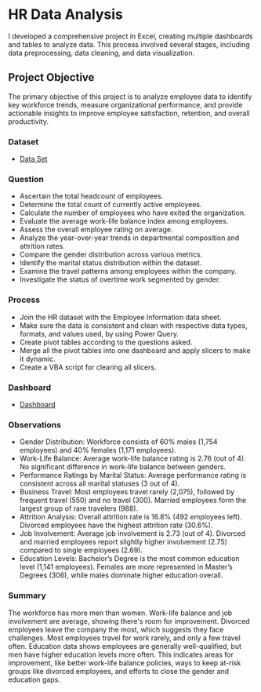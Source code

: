 # HR Data Analysis
I developed a comprehensive project in Excel, creating multiple dashboards and tables to analyze data. This process involved several stages, 
including data preprocessing, data cleaning, and data visualization.
## Project Objective 
The primary objective of this project is to analyze employee data to identify key workforce trends, measure organizational performance, and 
provide actionable insights to improve employee satisfaction, retention, and overall productivity.
### Dataset 
- <a href = "https://drive.google.com/drive/folders/1Ob4JZ7YTZ1AtLM6tUtUdUq-IAnVJ1Shp" > Data Set </a>

### Question 
- Ascertain the total headcount of employees.
- Determine the total count of currently active employees.
- Calculate the number of employees who have exited the organization.
- Evaluate the average work-life balance index among employees.
- Assess the overall employee rating on average.
- Analyze the year-over-year trends in departmental composition and attrition rates.
- Compare the gender distribution across various metrics.
- Identify the marital status distribution within the dataset.
- Examine the travel patterns among employees within the company.
- Investigate the status of overtime work segmented by gender.
### Process
- Join the HR dataset with the Employee Information data sheet.
- Make sure the data is consistent and clean with respective data types, formats, and values used, by using Power Query.
- Create pivot tables according to the questions asked.
- Merge all the pivot tables into one dashboard and apply slicers to make it dynamic.
- Create a VBA script for clearing all slicers.
### Dashboard
- <a href = "https://github.com/Brajbhan108/Excel_project/blob/main/Dashboard.jpg" > Dashboard </a>
### Observations
- Gender Distribution:
  Workforce consists of 60% males (1,754 employees) and 40% females (1,171 employees).
- Work-Life Balance:
  Average work-life balance rating is 2.76 (out of 4).
  No significant difference in work-life balance between genders.
- Performance Ratings by Marital Status:
  Average performance rating is consistent across all marital statuses (3 out of 4).
- Business Travel:
  Most employees travel rarely (2,075), followed by frequent travel (550) and no travel (300).
  Married employees form the largest group of rare travelers (988).
- Attrition Analysis:
  Overall attrition rate is 16.8% (492 employees left).
  Divorced employees have the highest attrition rate (30.6%).
- Job Involvement:
  Average job involvement is 2.73 (out of 4).
  Divorced and married employees report slightly higher involvement (2.75) compared to single employees (2.69).
- Education Levels:
  Bachelor’s Degree is the most common education level (1,141 employees).
  Females are more represented in Master’s Degrees (306), while males dominate higher education overall.
### Summary 
The workforce has more men than women. Work-life balance and job involvement are average, showing there's room for improvement. 
Divorced employees leave the company the most, which suggests they face challenges. Most employees travel for work rarely, and only a few travel often.
Education data shows employees are generally well-qualified, but men have higher education levels more often. This indicates areas for improvement, 
like better work-life balance policies, ways to keep at-risk groups like divorced employees, and efforts to close the gender and education gaps.
